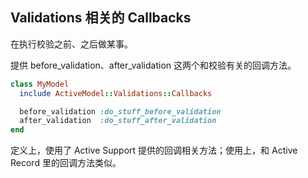 ## Validations 相关的 Callbacks

在执行校验之前、之后做某事。

提供 before_validation、after_validation 这两个和校验有关的回调方法。

```ruby
class MyModel
  include ActiveModel::Validations::Callbacks

  before_validation :do_stuff_before_validation
  after_validation  :do_stuff_after_validation
end
```

定义上，使用了 Active Support 提供的回调相关方法；使用上，和 Active Record 里的回调方法类似。
